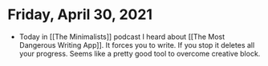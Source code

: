 # Friday, April 30, 2021

 - Today in [[The Minimalists]] podcast I heard about [[The Most Dangerous Writing App]]. It forces you to write. If you stop it deletes all your progress. Seems like a pretty good tool to overcome creative block.